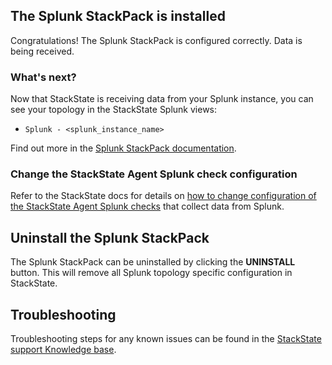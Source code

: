 ## The Splunk StackPack is installed

Congratulations! The Splunk StackPack is configured correctly. Data is being received.

### What's next?

Now that StackState is receiving data from your Splunk instance, you can see your topology in the StackState Splunk views:

* `Splunk - <splunk_instance_name>`

Find out more in the [Splunk StackPack documentation](https://l.stackstate.com/ui-splunk-stackpack).

### Change the StackState Agent Splunk check configuration

Refer to the StackState docs for details on [how to change configuration of the StackState Agent Splunk checks](https://l.stackstate.com/ui-splunk-checks) that collect data from Splunk.

## Uninstall the Splunk StackPack

The Splunk StackPack can be uninstalled by clicking the **UNINSTALL** button. This will remove all Splunk topology specific configuration in StackState.

## Troubleshooting

Troubleshooting steps for any known issues can be found in the [StackState support Knowledge base](https://support.stackstate.com/hc/en-us/search?category=360002777619&filter_by=knowledge_base&query=Splunk).


